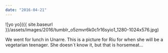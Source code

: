 ```yaml
---
date: "2016-04-21"
---
```


![yo yo]({{ site.baseurl }}/assets/images/2016/tumblr_o5zmvr6k0c1r16syio1_1280-1024x576.jpg)

We went for lunch in Unarre. This is a picture for Riu for when she will be a vegetarian teenager. She doesn´t know it, but that is horsemeat…
